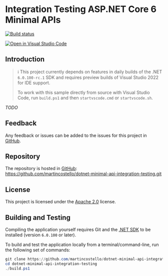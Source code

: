 # Integration Testing ASP.NET Core 6 Minimal APIs

[![Build status](https://github.com/martincostello/dotnet-minimal-api-integration-testing/workflows/build/badge.svg?branch=main&event=push)](https://github.com/martincostello/dotnet-minimal-api-integration-testing/actions?query=workflow%3Abuild+branch%3Amain+event%3Apush)

[![Open in Visual Studio Code](https://open.vscode.dev/badges/open-in-vscode.svg)](https://open.vscode.dev/martincostello/dotnet-minimal-api-integration-testing)

## Introduction

> ℹ️ This project currently depends on features in daily builds of the .NET `6.0.100-rc.1` SDK and requires preview builds of Visual Studio 2022 for IDE support.
>
> To work with this sample directly from source with Visual Studio Code, run `build.ps1` and then `startvscode.cmd` or `startvscode.sh`.

_TODO_

## Feedback

Any feedback or issues can be added to the issues for this project in [GitHub](https://github.com/martincostello/dotnet-minimal-api-integration-testing/issues "Issues for this project on GitHub.com").

## Repository

The repository is hosted in [GitHub](https://github.com/martincostello/dotnet-minimal-api-integration-testing "This project on GitHub.com"): https://github.com/martincostello/dotnet-minimal-api-integration-testing.git

## License

This project is licensed under the [Apache 2.0](http://www.apache.org/licenses/LICENSE-2.0.txt "The Apache 2.0 license") license.

## Building and Testing

Compiling the application yourself requires Git and the [.NET SDK](https://www.microsoft.com/net/download/core "Download the .NET SDK") to be installed (version `6.0.100` or later).

To build and test the application locally from a terminal/command-line, run the following set of commands:

```powershell
git clone https://github.com/martincostello/dotnet-minimal-api-integration-testing.git
cd dotnet-minimal-api-integration-testing
./build.ps1
```
